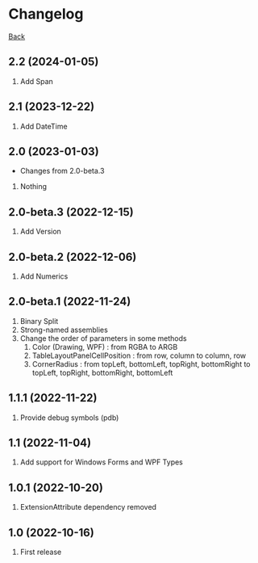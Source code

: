 # Changelog
[Back](README.md)

## 2.2 (2024-01-05)
1. Add Span

## 2.1 (2023-12-22)
1. Add DateTime

## 2.0 (2023-01-03)
* Changes from 2.0-beta.3
1. Nothing

## 2.0-beta.3 (2022-12-15)
1. Add Version

## 2.0-beta.2 (2022-12-06)
1. Add Numerics

## 2.0-beta.1 (2022-11-24)
1. Binary Split
1. Strong-named assemblies
1. Change the order of parameters in some methods
   1. Color (Drawing, WPF) : from RGBA to ARGB
   1. TableLayoutPanelCellPosition : from row, column to column, row
   1. CornerRadius : from topLeft, bottomLeft, topRight, bottomRight to topLeft, topRight, bottomRight, bottomLeft

## 1.1.1 (2022-11-22)
1. Provide debug symbols (pdb)

## 1.1 (2022-11-04)
1. Add support for Windows Forms and WPF Types

## 1.0.1 (2022-10-20)
1. ExtensionAttribute dependency removed

## 1.0 (2022-10-16)
1. First release
